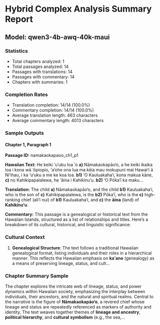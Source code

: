 # Hybrid Complex Analysis Summary Report
## Model: qwen3-4b-awq-40k-maui

### Statistics
- Total chapters analyzed: 1
- Total passages analyzed: 14
- Passages with translations: 14
- Passages with commentary: 14
- Chapters with summaries: 1

### Completion Rates
- Translation completion: 14/14 (100.0%)
- Commentary completion: 14/14 (100.0%)
- Average translation length: 463 characters
- Average commentary length: 4013 characters

### Sample Outputs

#### Chapter 1, Paragraph 1
**Passage ID:** namakaokapaoo_ch1_p1

**Hawaiian Text:**
He keiki ‘u‘uku loa ‘o **a)** Nāmakaokapāo‘o, a he  keiki ikaika loa i kona wā ‘ōpiopio, ‘a‘ohe ona lua  ma kēia mau mokupuni mai Hawai‘i ā Ni‘ihau, i ka  ‘u‘uku a me ke koa loa. **b1)** ‘O Kauluakaha‘i, kona   makua kāne, **c)** no Kahikipapaialewa, he ‘āina i  Kahikinu‘u. **b2)** ‘O Pōka‘ī ka maku...

**Translation:**
The child **a)** Nāmakaokapāo‘o, and the child **b1)** Kauluakaha‘i, who is the son of **c)** Kahikipapaialewa, is the **b2)** Pōka‘ī, who is the **c)** high-ranking chief (ali‘i nui) of **b1)** Kauluakaha‘i, and **c)** the **āina** (land) of **Kahikinu‘u**.

**Commentary:**
This passage is a genealogical or historical text from the Hawaiian Islands, structured as a list of relationships and titles. Here’s a breakdown of its cultural, historical, and linguistic significance:  

### **Cultural Context**  
1. **Genealogical Structure**: The text follows a traditional Hawaiian genealogical format, listing individuals and their roles in a hierarchical manner. This reflects the Hawaiian emphasis on **kaʻano** (genealogy) as a means of preserving lineage, status, and cult...

### Chapter Summary Sample
The chapter explores the intricate web of lineage, status, and power dynamics within Hawaiian society, emphasizing the interplay between individuals, their ancestors, and the natural and spiritual realms. Central to the narrative is the figure of **Nāmakaokapāo‘o**, a revered chief whose lineage and status are repeatedly referenced as markers of authority and identity. The text weaves together themes of **lineage and ancestry**, **political hierarchy**, and **cultural symbolism** (e.g., the sea,...